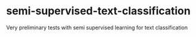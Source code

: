 # semi-supervised-text-classification
Very preliminary tests with semi supervised learning for text classification
